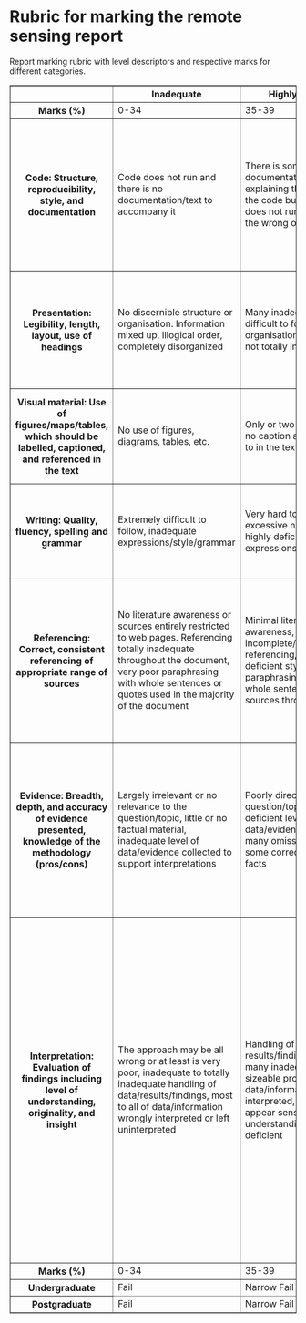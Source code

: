 # Rubric for marking the remote sensing report

Report marking rubric with level descriptors and respective marks for different
categories.

<table border=1>
  <thead>
    <tr>
      <th></th>
      <th>Inadequate</th>
      <th>Highly deficient</th>
      <th>Deficient</th>
      <th>Adequate</th>
      <th>Good</th>
      <th>Very good</th>
      <th>Outstanding</th>
    </tr>
  </thead>
  <tbody>
    <tr>
      <th scope="row">Marks (%)</th>
      <td>0-34</td>
      <td>35-39</td>
      <td>40-49</td>
      <td>50-59</td>
      <td>60-69</td>
      <td>70-79</td>
      <td>80-100</td>
    </tr>
    <tr>
      <th scope="row">Code: Structure, reproducibility, style, and documentation</th>
      <td>Code does not run and there is no documentation/text to accompany it</td>
      <td>There is some documentation/text explaining the logic behind the code but the code does not run or produces the wrong output</td>
      <td>Code runs and produces the expected output but there is no documentation/text</td>
      <td>Code runs correctly and there is some documentation/text explaining the logic with some formatting issues</td>
      <td>Code runs correctly and there is enough properly formatted documentation but code is awkward, inefficient, or uses a limited range of features</td>
      <td>Code runs correctly, has appropriate documentation, and appropriately uses a range of skills presented in class (functions, string formatting, etc)</td>
      <td>Code runs correctly, has appropriate documentation, and extends/improves upon the examples presented in class (more concise code, better methods, etc)</td>
    </tr>
    <tr>
      <th scope="row">Presentation: Legibility, length, layout, use of headings</th>
      <td>No discernible structure or organisation. Information mixed up, illogical order, completely disorganized</td>
      <td>Many inadequacies, difficult to follow, very poor organisation and style but not totally inadequate</td>
      <td>Poor presentation, structure and organisation require improvement, order or use of headings, layout, length, or style of figures/tables are inappropriate</td>
      <td>Some deficiencies in style, adequate but not optimal, may require better layout, length, style of figures/tables, or use of headings</td>
      <td>Logical presentation, appropriate length, but still requires some re-organising or editing</td>
      <td>Logical presentation, appropriate length, very good but not necessarily at publishable quality</td>
      <td>Organised and presented appropriately, clearly, succinctly, professionally, at a high standard with only a few minor corrections to style</td>
    </tr>
    <tr>
      <th scope="row">Visual material: Use of figures/maps/tables, which should be labelled, captioned, and referenced in the text</th>
      <td>No use of figures, diagrams, tables, etc.</td>
      <td>Only or two figures/tables, no caption and not referred to in the text</td>
      <td>Insufficient figures/tables with sloppy labelling, attribution, captioning, and referral</td>
      <td>Insufficient figures/tables but most with proper labelling, attribution, captioning, and referral</td>
      <td>Range of figures/tables with some significant errors in labels, etc.</td>
      <td>Range of figures/tables, but some minor errors in labels, etc.</td>
      <td>Appropriate and well designed figures/tables, all having labels, captions, attribution, and referred to in the text</td>
    </tr>
    <tr>
      <th scope="row">Writing: Quality, fluency, spelling and grammar</th>
      <td>Extremely difficult to follow, inadequate expressions/style/grammar</td>
      <td>Very hard to follow with excessive need to rewrite, highly deficient expressions/style/grammar</td>
      <td>Can be read and followed with difficulty, unclear style, much need to correct spelling/grammar</td>
      <td>Can be followed okay, but some need to correct spelling/grammar, repetition of content or poor organisation of ideas/content</td>
      <td>Well written, easy to read but some need to correct spelling/grammar, a little repetitive or obscure in places</td>
      <td>Clear and easy to read, minimal corrections required but not necessarily of publishable quality</td>
      <td>Very well written, no repetition, very little required to improve for professional work</td>
    </tr>
    <tr>
      <th scope="row">Referencing: Correct, consistent referencing of appropriate range of sources</th>
      <td>No literature awareness or sources entirely restricted to web pages. Referencing totally inadequate throughout the document, very poor paraphrasing with whole sentences or quotes used in the majority of the document</td>
      <td>Minimal literature awareness, incomplete/incorrect referencing, highly deficient style, very weak paraphrasing with many whole sentences from sources throughout</td>
      <td>Deficient range of sources, considerable errors and inconsistencies in style, citations are given but paraphrasing is poor in long sections of the document, references are missing when expected</td>
      <td>Just the minimum reading required, style requires improvement, small sections of text written in own words but with missing references, poor paraphrasing in one/two places</td>
      <td>Good evidence of reading, with a few missing references when expected, very good paraphrasing with no long phrases or whole sentences cited, style is good but requires improvement</td>
      <td>Evidence of supplementary reading, very good style, paraphrasing very good, some corrections of citations may be required for professional-level quality</td>
      <td>Ideal level of supplementary reading, all sources cited and references presented in correct style, written in own words with excellent summarising of sources with minimal matches in text</td>
    </tr>
    <tr>
      <th scope="row">Evidence: Breadth, depth, and accuracy of evidence presented, knowledge of the methodology (pros/cons)</th>
      <td>Largely irrelevant or no relevance to the question/topic, little or no factual material, inadequate level of data/evidence collected to support interpretations</td>
      <td>Poorly directed at question/topic, highly deficient level of data/evidence collected, many omissions/errors but some correct relevant facts</td>
      <td>Broadly relevant to the topic/question but information is fairly sparse, some inaccuracies, deficient coverage of relevant material, little awareness of literature or how the work may develop</td>
      <td>Accurate, but some errors or key facts missing, not always that well directed at the question/topic, breadth of evidence covered a little limited</td>
      <td>Factually sound, with sufficient facts/information/data and no serious errors, good coverage of relevant evidence, generally well directed at the question/topic</td>
      <td>Types of evidence used are well chosen from a wide range of sources and support the main ideas well, breadth and depth of analysis is excellent but may require some improvement for publication, very well directed at the question/topic</td>
      <td>Extremely well directed at the question/topic, breadth and depth of evidence/analysis is ideal, factually faultless, and at a professional standard in terms of content covered</td>
    </tr>
    <tr>
      <th scope="row">Interpretation: Evaluation of findings including level of understanding, originality, and insight</th>
      <td>The approach may be all wrong or at least is very poor, inadequate to totally inadequate handling of data/results/findings, most to all of data/information wrongly interpreted or left uninterpreted</td>
      <td>Handling of results/findings shows many inadequacies, sizeable proportion of the data/information is wrongly interpreted, generally may appear sensible but understanding is highly deficient</td>
      <td>Deficient handling of data/results, evidence incorrectly interpreted, evidence and interpretation not clearly separated, analysis is incorrect but data/findings can be comprehensibly presented at a descriptive level, little awareness of the broader relevance of work presented</td>
      <td>Data and literature handled adequately, but some of the data/evidence handled poorly, incomplete use of literature, interpretations sometimes presented as though they are evidence, no originality or insight</td>
      <td>Data and literature handled very well but full implications of the data/evidence not appreciated, some over-enthusiastic interpretation, clear separation of evidence and interpretation, some original ideas but not particularly insightful</td>
      <td>Very good coverage and handling of own information/data, excellent at times but there may be some errors or omissions, some originality of thought/approach, occasionally reading more into the data/evidence than warranted, clear separation of evidence and interpretation</td>
      <td>Outstanding handling of data/sources, innovative and original, maximum information obtained from results/review, at most a few omissions in treatment of information, full statistical treatment employed where appropriate, excellent handling of findings and implications in light of relevant sources, excellent insight and originality of ideas, publishable with minor changes required in terms of interpretation</td>
    </tr>
    <tr>
      <th scope="row">Marks (%)</th>
      <td>0-34</td>
      <td>35-39</td>
      <td>40-49</td>
      <td>50-59</td>
      <td>60-69</td>
      <td>70-79</td>
      <td>80-100</td>
    </tr>
  </tbody>
  <tfoot>
    <tr>
      <th scope="row">Undergraduate</th>
      <td>Fail</td>
      <td>Narrow Fail</td>
      <td>Third</td>
      <td>2.2</td>
      <td>2.1</td>
      <td>First</td>
      <td>High First</td>
    </tr>
    <tr>
      <th scope="row">Postgraduate</th>
      <td>Fail</td>
      <td>Narrow Fail</td>
      <td>Fail</td>
      <td>Pass</td>
      <td>Merit</td>
      <td>Distinction</td>
      <td>High Distinction</td>
    </tr>
  <tfoot>
</table>
